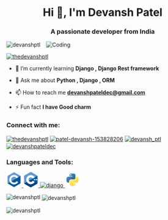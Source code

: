 
<h1 align="center">Hi 👋, I'm Devansh Patel</h1>
<h3 align="center">A passionate developer from India</h3>
<img align="right" alt="Coding" width="400" src="https://imgs.search.brave.com/WVq9fsl-IQF3p1ezdJmMdaqa39WMhnm9_jgAPpIK720/rs:fit:500:0:0/g:ce/aHR0cHM6Ly9naWZk/Yi5jb20vaW1hZ2Vz/L2hpZ2gvYW5pbWF0/ZWQtbWFuLWNvbXB1/dGVyLWNvZGluZy1u/YWU2bWVjMzc4bHNn/MWkzLmdpZg.jpeg">

<p align="left"> <img src="https://komarev.com/ghpvc/?username=devanshptl&label=Profile%20views&color=0e75b6&style=flat" alt="devanshptl" /> </p>

<p align="left"> <a href="https://twitter.com/thedevanshptl" target="blank"><img src="https://img.shields.io/twitter/follow/thedevanshptl?logo=twitter&style=for-the-badge" alt="thedevanshptl" /></a> </p>

- 🌱 I’m currently learning **Django , Django Rest framework**

- 💬 Ask me about **Python , Django , ORM**

- 📫 How to reach me **devanshpateldec@gmail.com**

- ⚡ Fun fact **I have Good charm**

<h3 align="left">Connect with me:</h3>
<p align="left">
<a href="https://twitter.com/thedevanshptl" target="blank"><img align="center" src="https://raw.githubusercontent.com/rahuldkjain/github-profile-readme-generator/master/src/images/icons/Social/twitter.svg" alt="thedevanshptl" height="30" width="40" /></a>
<a href="https://linkedin.com/in/patel-devansh-153828206" target="blank"><img align="center" src="https://raw.githubusercontent.com/rahuldkjain/github-profile-readme-generator/master/src/images/icons/Social/linked-in-alt.svg" alt="patel-devansh-153828206" height="30" width="40" /></a>
<a href="https://instagram.com/devansh_ptl" target="blank"><img align="center" src="https://raw.githubusercontent.com/rahuldkjain/github-profile-readme-generator/master/src/images/icons/Social/instagram.svg" alt="devansh_ptl" height="30" width="40" /></a>
<a href="https://www.hackerrank.com/devanshpateldec" target="blank"><img align="center" src="https://raw.githubusercontent.com/rahuldkjain/github-profile-readme-generator/master/src/images/icons/Social/hackerrank.svg" alt="devanshpateldec" height="30" width="40" /></a>
</p>

<h3 align="left">Languages and Tools:</h3>
<p align="left"> <a href="https://www.cprogramming.com/" target="_blank" rel="noreferrer"> <img src="https://raw.githubusercontent.com/devicons/devicon/master/icons/c/c-original.svg" alt="c" width="40" height="40"/> </a> <a href="https://www.w3schools.com/cpp/" target="_blank" rel="noreferrer"> <img src="https://raw.githubusercontent.com/devicons/devicon/master/icons/cplusplus/cplusplus-original.svg" alt="cplusplus" width="40" height="40"/> </a> <a href="https://www.djangoproject.com/" target="_blank" rel="noreferrer"> <img src="https://cdn.worldvectorlogo.com/logos/django.svg" alt="django" width="40" height="40"/> </a> <a href="https://www.python.org" target="_blank" rel="noreferrer"> <img src="https://raw.githubusercontent.com/devicons/devicon/master/icons/python/python-original.svg" alt="python" width="40" height="40"/> </a> </p>

<p><img align="left" src="https://github-readme-stats.vercel.app/api/top-langs?username=devanshptl&show_icons=true&locale=en&layout=compact" alt="devanshptl" /></p>

<p>&nbsp;<img align="center" src="https://github-readme-stats.vercel.app/api?username=devanshptl&show_icons=true&locale=en" alt="devanshptl" /></p>

<p><img align="center" src="https://github-readme-streak-stats.herokuapp.com/?user=devanshptl&" alt="devanshptl" /></p>

